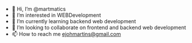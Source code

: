 - 👋 Hi, I’m @martmatics
- 👀 I’m interested in WEBDevelopment
- 🌱 I’m currently learning backend web development
- 💞️ I’m looking to collaborate on frontend and backend web development
- 📫 How to reach me ejohmartins@gmail.com

<!---
martmatics/martmatics is a ✨ special ✨ repository because its `README.md` (this file) appears on your GitHub profile.
You can click the Preview link to take a look at your changes.
--->

